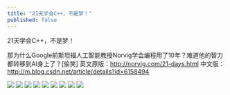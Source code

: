 ```yaml
---
title: "21天学会C++，不是梦！"
published: false
---
```

21天学会C++，不是梦！

那为什么Google前斯坦福人工智能教授Norvig学会编程用了10年？难道他的智力都转移到AI身上了？[偷笑] 
英文原版：http://norvig.com/21-days.html
中文版：http://m.blog.csdn.net/article/details?id=6158494

![](./1.jpg)
![](./2.jpg)
![](./3.jpg)
![](./4.jpg)
![](./5.jpg)
![](./6.jpg)
![](./7.jpg)
![](./8.jpg)
![](./9.jpg)
